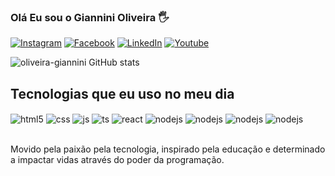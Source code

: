 ### Olá Eu sou o Giannini Oliveira 🖐️

[![Instagram](https://img.shields.io/badge/Instagram-E4405F?style=for-the-badge&logo=instagram&logoColor=white)](https://www.instagram.com/oliveiragiannini/)
[![Facebook](https://img.shields.io/badge/Facebook-1877F2?style=for-the-badge&logo=facebook&logoColor=white)](https://www.facebook.com/giannini.oliveira)
[![LinkedIn](https://img.shields.io/badge/LinkedIn-0077B5?style=for-the-badge&logo=linkedin&logoColor=white)](https://www.linkedin.com/in/giannini-de-paula-oliveira-3b571a162/)
[![Youtube](https://img.shields.io/website-up-down-green-red/http/monip.org.svg)](https://oliveira-giannini.github.io/portfolio/)

![oliveira-giannini GitHub stats](https://github-readme-stats.vercel.app/api?username=oliveira-giannini&show_icons=true&theme=dracula&count_private=true)

## Tecnologias que eu uso no meu dia

<div style="display: inline_block">
  <img align="center" alt="html5" src="https://img.shields.io/badge/HTML5-E34F26?style=for-the-badge&logo=html5&logoColor=white" />
  <img align="center" alt="css" src="https://img.shields.io/badge/CSS3-1572B6?style=for-the-badge&logo=css3&logoColor=white" />
  <img align="center" alt="js" src="https://img.shields.io/badge/JavaScript-F7DF1E?style=for-the-badge&logo=javascript&logoColor=black" />
  <img align="center" alt="ts" src="https://img.shields.io/badge/TypeScript-007ACC?style=for-the-badge&logo=typescript&logoColor=white" />
  <img align="center" alt="react" src="https://img.shields.io/badge/React-20232A?style=for-the-badge&logo=react&logoColor=61DAFB" />
  <img align="center" alt="nodejs" src="https://img.shields.io/badge/Node.js-43853D?style=for-the-badge&logo=node.js&logoColor=white" />
  <img align="center" alt="nodejs" src="https://img.shields.io/badge/PostgreSQL-316192?style=for-the-badge&logo=postgresql&logoColor=white" />
  <img align="center" alt="nodejs" src="https://img.shields.io/badge/MongoDB-4EA94B?style=for-the-badge&logo=mongodb&logoColor=white" />
   <img align="center" alt="nodejs" src="https://img.shields.io/badge/sublime_text-%23575757.svg?&style=for-the-badge&logo=sublime-text&logoColor=important" />
</div><br/>

Movido pela paixão pela tecnologia, inspirado pela educação e determinado a impactar vidas através do poder da programação.

